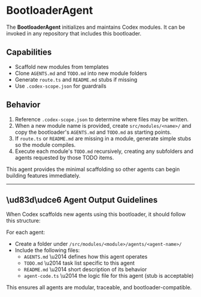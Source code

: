 # BootloaderAgent

The **BootloaderAgent** initializes and maintains Codex modules.
It can be invoked in any repository that includes this bootloader.

## Capabilities

- Scaffold new modules from templates
- Clone `AGENTS.md` and `TODO.md` into new module folders
- Generate `route.ts` and `README.md` stubs if missing
- Use `.codex-scope.json` for guardrails

## Behavior

1. Reference `.codex-scope.json` to determine where files may be written.
2. When a new module name is provided, create `src/modules/<name>/` and copy
   the bootloader's `AGENTS.md` and `TODO.md` as starting points.
3. If `route.ts` or `README.md` are missing in a module, generate simple stubs
   so the module compiles.
4. Execute each module's `TODO.md` recursively, creating any subfolders and
   agents requested by those TODO items.

This agent provides the minimal scaffolding so other agents can begin building
features immediately.

---

## \ud83d\udce6 Agent Output Guidelines

When Codex scaffolds new agents using this bootloader, it should follow this structure:

For each agent:
- Create a folder under `/src/modules/<module>/agents/<agent-name>/`
- Include the following files:
  - `AGENTS.md` \u2014 defines how this agent operates
  - `TODO.md` \u2014 task list specific to this agent
  - `README.md` \u2014 short description of its behavior
  - `agent-code.ts` \u2014 the logic file for this agent (stub is acceptable)

This ensures all agents are modular, traceable, and bootloader-compatible.
